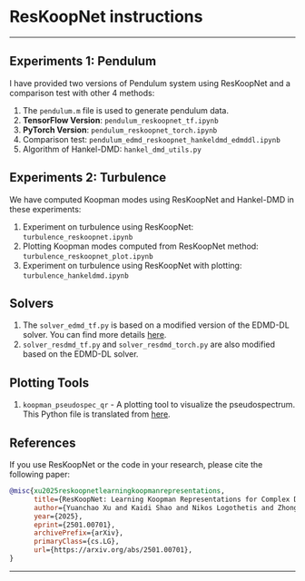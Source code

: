 # ResKoopNet instructions

---

## Experiments 1: Pendulum

I have provided two versions of Pendulum system using ResKoopNet and a comparison test with other 4 methods:

1. The `pendulum.m` file is used to generate pendulum data.
2. **TensorFlow Version**: `pendulum_reskoopnet_tf.ipynb`
3. **PyTorch Version**: `pendulum_reskoopnet_torch.ipynb`
4. Comparison test: `pendulum_edmd_reskoopnet_hankeldmd_edmddl.ipynb`
5. Algorithm of Hankel-DMD: `hankel_dmd_utils.py`

## Experiments 2: Turbulence

We have computed Koopman modes using ResKoopNet and Hankel-DMD in these experiments:

1. Experiment on turbulence using ResKoopNet: `turbulence_reskoopnet.ipynb`
2. Plotting Koopman modes computed from ResKoopNet method: `turbulence_reskoopnet_plot.ipynb`
3. Experiment on turbulence using ResKoopNet with plotting: `turbulence_hankeldmd.ipynb`

## Solvers

1. The `solver_edmd_tf.py` is based on a modified version of the EDMD-DL solver. You can find more details [here](https://github.com/MLDS-NUS/KoopmanDL?tab=readme-ov-file).
2. `solver_resdmd_tf.py` and `solver_resdmd_torch.py` are also modified based on the EDMD-DL solver.

## Plotting Tools

1. `koopman_pseudospec_qr` - A plotting tool to visualize the pseudospectrum. This Python file is translated from [here](https://github.com/MColbrook/Residual-Dynamic-Mode-Decomposition/blob/main/main_routines/KoopPseudoSpecQR.m).

## References

If you use ResKoopNet or the code in your research, please cite the following paper:

```bibtex
@misc{xu2025reskoopnetlearningkoopmanrepresentations,
      title={ResKoopNet: Learning Koopman Representations for Complex Dynamics with Spectral Residuals}, 
      author={Yuanchao Xu and Kaidi Shao and Nikos Logothetis and Zhongwei Shen},
      year={2025},
      eprint={2501.00701},
      archivePrefix={arXiv},
      primaryClass={cs.LG},
      url={https://arxiv.org/abs/2501.00701}, 
}
```

---




